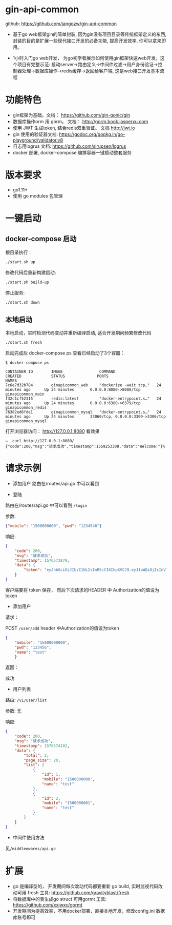 # gin-api-common 
github: https://github.com/jangozw/gin-api-common

* 基于go web框架gin的简单封装, 因为gin没有项目目录等传统框架定义的东西, 封装的目的是扩展一些现代接口开发的必备功能, 提高开发效率, 你可以拿来即用。

* 1小时入门go web开发， 为go初学者展示如何使用gin框架快速web开发，这个项目有完整示范: 
启动server->路由定义->中间件过滤->用户身份验证->控制器处理->数据库操作->redis缓存->返回给客户端, 这是web接口开发基本流程

# 功能特色
* gin框架为基础。文档： https://github.com/gin-gonic/gin
* 数据库操作orm 用 gorm。 文档： http://gorm.book.jasperxu.com 
* 使用 JWT 生成token, 结合redis双重验证。 文档 http://jwt.io
* gin 使用的验证器文档: https://godoc.org/gopkg.in/go-playground/validator.v8
* 日志用logrus  文档: https://github.com/sirupsen/logrus
* docker 部署, docker-compose 编排容器一键启动整套服务

# 版本要求

 * go1.11+
 * 使用 go modules 包管理

# 一键启动

## docker-compose 启动

根目录执行： 

```bash
./start.sh up 
```

修改代码后重新构建启动:

```bash
./start.sh build-up
```

停止服务:


```bash
./start.sh down 
```

## 本地启动

本地启动，实时检测代码变动并重新编译启动, 适合开发期间频繁修改代码

```sh 
./start.sh fresh
```



启动完成后 docker-compose ps 查看已经启动了3个容器：
```cassandraql
$ docker-compose ps

CONTAINER ID        IMAGE                COMMAND                  CREATED             STATUS              PORTS                               NAMES
7c6e7d32b784        ginapicommon_web     "dockerize -wait tcp…"   24 minutes ago      Up 24 minutes       0.0.0.0:8080->8080/tcp              ginapicommon_main
f32c1cf52315        redis:latest         "docker-entrypoint.s…"   24 minutes ago      Up 24 minutes       0.0.0.0:6380->6379/tcp              ginapicommon_redis
76382ed6fde1        ginapicommon_mysql   "docker-entrypoint.s…"   24 minutes ago      Up 24 minutes       33060/tcp, 0.0.0.0:3309->3306/tcp   ginapicommon_mysql
```



打开浏览器访问： http://127.0.0.1:8080 看效果
```cassandraql
⇒  curl http://127.0.0.1:8080/
{"code":200,"msg":"请求成功","timestamp":1559253308,"data":"Welcome!"}%
```


# 请求示例

* 添加用户
路由在/routes/api.go 中可以看到 

 
* 登陆


路由在/routes/api.go 中可以看到 ```/login``` 




参数:
```json
{"mobile": "1500000000", "pwd": "1234546"}
```
响应:
```json
{
    "code": 200,
    "msg": "请求成功",
    "timestamp": 1576573879,
    "data": {
        "token": "eyJhbGciOiJIUzI1NiIsInR5cCI6IkpXVCJ9.eyJ1aWQiOjIsInVlbiI6ImVjNDc2ZDJkNGU3ODhkYzA3YzFkNDI3NGVkZjA1Y2Y1YmQyMGI4YWYwYTdlODcwYTAzMzRmYjZlZDg2MzNiZDQiLCJleHAiOjE1NzY2NjAyNzksImlzcyI6InRlc3QifQ.erealfYAsbxkvoyf3IxXvRSX46hZt4G6JxPQmYoNvNc"
    }
}
```

客户端要将 token 保存， 然后下次请求的HEADER 中 Authorization的值设为token


* 添加用户

请求：


POST  ```/user/add```
header 中Authorization的值设为token

```json
{
    "mobile": "15000000000",
    "pwd": "123456",
    "name": "test"
    }
```
返回：


成功




* 用户列表


路由: ```/v1/user/list```


参数: 无 


响应:
```json
{
    "code": 200,
    "msg": "请求成功",
    "timestamp": 1576574102,
    "data": {
        "total": 2,
        "page_size": 20,
        "list": [
            {
                "id": 1,
                "mobile": "1500000000",
                "name": "test"
            },
            {
                "id": 2,
                "mobile": "1500000001",
                "name": "test"
            }
        ]
    }
}

```
* 中间件使用方法

见```/middleewares/api.go```
 



# 扩展

* go 是编译型的， 开发期间每次改动代码都要重新 go build, 实时监视代码改动可用 fresh 工具: https://github.com/gravityblast/fresh
* 将数据库中的表生成go struct 可用gormt 工具: https://github.com/xxjwxc/gormt
* 开发期间为提高效率，不用docker部署，直接本地开发，修改config.ini 数据库账号即可
